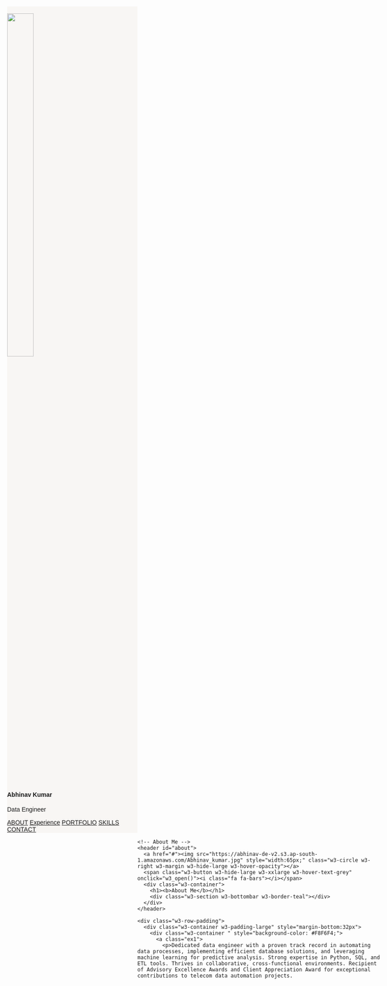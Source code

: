 <!DOCTYPE html>
<html>

<head>
  <title>Abhinav Kumar - Data Engineer</title>
  <meta charset="UTF-8">
  <meta name="viewport" content="width=device-width, initial-scale=1">
  <link rel="stylesheet" href="https://cdnjs.cloudflare.com/ajax/libs/font-awesome/5.15.2/css/all.min.css">
  <link rel="stylesheet" href="https://www.w3schools.com/w3css/4/w3.css">
  <link rel="stylesheet" href="https://fonts.googleapis.com/css?family=Raleway">
  <link rel="stylesheet" href="https://cdnjs.cloudflare.com/ajax/libs/font-awesome/4.7.0/css/font-awesome.min.css">
  <style>
    body,
    h1,
    h2,
    h3,
    h4,
    h5,
    h6 {
      font-family: "Raleway", sans-serif
    }

    body {
      background-color: #E3F4F4;
    }

    .w3-sidebar {
      background-color: #F8F6F4;
    }

    .w3-border-teal {
      border-bottom: 2px solid #008080;
    }

    .w3-hover-mycolor:hover {
      background-color: #D2E9E9;
    }

    a.ex2:hover,
    a.ex2:active {
      font-size: 125%;
      background-color: #D2E9E9;
    }

    a.ex1:hover,
    a.ex2:active {
      font-size: 100%;
    }

    a.ex3:hover,
    a.ex2:active {
      font-size: 150%;
    }
  </style>
</head>

<body class="w3-content" style="max-width:1600px">

  <!-- Sidebar/menu -->
  <nav class="w3-sidebar w3-collapse w3-animate-left" style="z-index:3;width:300px;" id="mySidebar">
    <br>
    <div class="w3-container">
      <a href="#" onclick="w3_close()" class="w3-hide-large w3-right w3-jumbo w3-padding w3-hover-grey" title="close menu">
        <i class="fa fa-remove"></i>
      </a>
      <img src="https://abhinav-de-v2.s3.ap-south-1.amazonaws.com/Abhinav_kumar.jpg" style="width:45%;" class="w3-round"><br><br>
      <h4><b>Abhinav Kumar</b></h4>
      <p class="w3-text-grey">Data Engineer</p>
    </div>
    <div class="w3-bar-block">
      <a href="#about" onclick="w3_close()" class="ex2 w3-bar-item w3-button w3-padding w3-hover-light-blue"><i class="fa fa-th-large fa-fw w3-margin-right"></i>ABOUT</a>
      <a href="#Experience" onclick="w3_close()" class="ex2 w3-bar-item w3-button w3-padding w3-hover-light-blue"><i class=" fa fa-th-large fa-fw w3-margin-right"></i>Experience</a>
      <a href="#portfolio" onclick="w3_close()" class="ex2 w3-bar-item w3-button w3-padding w3-hover-light-blue"><i class="fa fa-th-large fa-fw w3-margin-right"></i>PORTFOLIO</a>
      <a href="#skills" onclick="w3_close()" class="ex2 w3-bar-item w3-button w3-padding w3-hover-light-blue"><i class="fa fa-th-large fa-fw w3-margin-right"></i>SKILLS</a>
      <a href="#contact" onclick="w3_close()" class="ex2 w3-bar-item w3-button w3-padding w3-hover-light-blue"><i class="fa fa-th-large fa-fw w3-margin-right"></i>CONTACT</a>
    </div>
    <div class="w3-panel w3-large">
      <!-- Add LinkedIn link -->
      <a href="https://www.linkedin.com/in/abhinav-kumar-2508/" target="_blank" class="ex3 fa fa-linkedin "></a>
      <a href="https://github.com/abhinavkumariem" target="_blank" class="ex3 fa fa-github "></a>
      <!-- Add LeetCode link -->
      <a href="https://leetcode.com/abhinavkumarleetcode/" target="_blank" class="ex3 fa fa-code"></a>
    </div>
  </nav>

  <!-- Overlay effect when opening sidebar on small screens -->
  <div class="w3-overlay w3-hide-large w3-animate-opacity" onclick="w3_close()" style="cursor:pointer" title="close side menu" id="myOverlay"></div>

  <!-- !PAGE CONTENT! -->
  <div class="w3-main" style="margin-left:300px">

    <!-- About Me -->
    <header id="about">
      <a href="#"><img src="https://abhinav-de-v2.s3.ap-south-1.amazonaws.com/Abhinav_kumar.jpg" style="width:65px;" class="w3-circle w3-right w3-margin w3-hide-large w3-hover-opacity"></a>
      <span class="w3-button w3-hide-large w3-xxlarge w3-hover-text-grey" onclick="w3_open()"><i class="fa fa-bars"></i></span>
      <div class="w3-container">
        <h1><b>About Me</b></h1>
        <div class="w3-section w3-bottombar w3-border-teal"></div>
      </div>
    </header>

    <div class="w3-row-padding">
      <div class="w3-container w3-padding-large" style="margin-bottom:32px">
        <div class="w3-container " style="background-color: #F8F6F4;">
          <a class="ex1">
            <p>Dedicated data engineer with a proven track record in automating data processes, implementing efficient database solutions, and leveraging machine learning for predictive analysis. Strong expertise in Python, SQL, and ETL tools. Thrives in collaborative, cross-functional environments. Recipient of Advisory Excellence Awards and Client Appreciation Award for exceptional contributions to telecom data automation projects.
